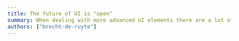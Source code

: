 ```yaml
---
title: The future of UI is "open"
summary: When dealing with more advanced UI elements there are a lot of things that go wrong. They impact performance, accessibility and have the tendency to create frustrations along the way. In this talk, I will be introducing you to the W3C community around Open UI, while also taking a little detour with the Anchoring API. By combining these future specs we'll take a peek at the future of styling custom UI by only using HTML and CSS, giving you less frustration, performance boosts and basic accessibility out of the box.
authors: ["brecht-de-ruyte"]
---
```

